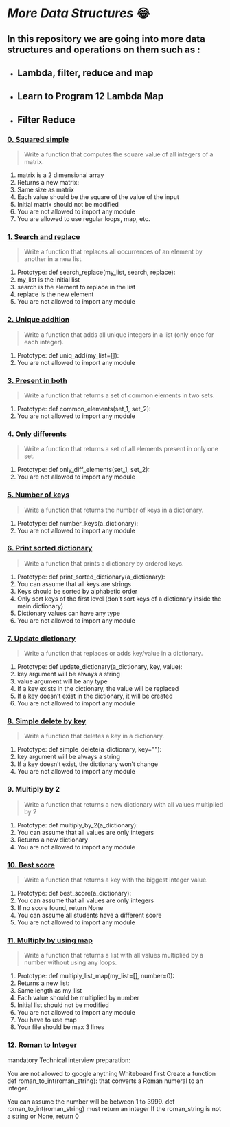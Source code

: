 # *More Data Structures* :joy:

**In this repository we are going into more data structures and operations on them such as :**
- 
- ## Lambda, filter, reduce and map
- ## Learn to Program 12 Lambda Map 

- ## Filter Reduce

### **[0. Squared simple](https://github.com/Cyberguru1/alx-higher_level_programming/blob/main/0x04-python-more_data_structures/0-square_matrix_simple.py)**

> Write a function that computes the square value of all integers of a matrix.
1. matrix is a 2 dimensional array
2. Returns a new matrix:
3. Same size as matrix
4. Each value should be the square of the value of the input
5. Initial matrix should not be modified
6. You are not allowed to import any module
7. You are allowed to use regular loops, map, etc.

### **[1. Search and replace](https://github.com/Cyberguru1/alx-higher_level_programming/blob/main/0x04-python-more_data_structures/1-search_replace.py)**

> Write a function that replaces all occurrences of an element by another in a new list.

1. Prototype: def search_replace(my_list, search, replace):
2. my_list is the initial list
3. search is the element to replace in the list
4. replace is the new element
5. You are not allowed to import any module

### **[2. Unique addition](https://github.com/Cyberguru1/alx-higher_level_programming/blob/main/0x04-python-more_data_structures/2-uniq_add.py)**

> Write a function that adds all unique integers in a list (only once for each integer).

1. Prototype: def uniq_add(my_list=[]):
2. You are not allowed to import any module
   
### **[3. Present in both](https://github.com/Cyberguru1/alx-higher_level_programming/blob/main/0x04-python-more_data_structures/3-common_elements.py)**

> Write a function that returns a set of common elements in two sets.

1. Prototype: def common_elements(set_1, set_2):
2. You are not allowed to import any module
   
### **[4. Only differents](https://github.com/Cyberguru1/alx-higher_level_programming/blob/main/0x04-python-more_data_structures/4-only_diff_elements.py)**

> Write a function that returns a set of all elements present in only one set.

1. Prototype: def only_diff_elements(set_1, set_2):
2. You are not allowed to import any module
   
### **[5. Number of keys](https://github.com/Cyberguru1/alx-higher_level_programming/blob/main/0x04-python-more_data_structures/5-number_keys.py)**

> Write a function that returns the number of keys in a dictionary.

1. Prototype: def number_keys(a_dictionary):
2. You are not allowed to import any module
   
### **[6. Print sorted dictionary](https://github.com/Cyberguru1/alx-higher_level_programming/blob/main/0x04-python-more_data_structures/6-print_sorted_dictionary.py)**

> Write a function that prints a dictionary by ordered keys.

1. Prototype: def print_sorted_dictionary(a_dictionary):
2. You can assume that all keys are strings
3. Keys should be sorted by alphabetic order
4. Only sort keys of the first level (don’t sort keys of a dictionary inside the main dictionary)
5. Dictionary values can have any type
6. You are not allowed to import any module
   
### **[7. Update dictionary](https://github.com/Cyberguru1/alx-higher_level_programming/blob/main/0x04-python-more_data_structures/7-update_dictionary.py)**

> Write a function that replaces or adds key/value in a dictionary.

1. Prototype: def update_dictionary(a_dictionary, key, value):
2. key argument will be always a string
3. value argument will be any type
4. If a key exists in the dictionary, the value will be replaced
5. If a key doesn’t exist in the dictionary, it will be created
6. You are not allowed to import any module

### **[8. Simple delete by key](https://github.com/Cyberguru1/alx-higher_level_programming/blob/main/0x04-python-more_data_structures/8-simple_delete.py)**

> Write a function that deletes a key in a dictionary.

1. Prototype: def simple_delete(a_dictionary, key=""):
2. key argument will be always a string
3. If a key doesn’t exist, the dictionary won’t change
4. You are not allowed to import any module
   
### **9. Multiply by 2**

> Write a function that returns a new dictionary with all values multiplied by 2

1. Prototype: def multiply_by_2(a_dictionary):
2. You can assume that all values are only integers
3. Returns a new dictionary
4. You are not allowed to import any module
   
### **[10. Best score](https://github.com/Cyberguru1/alx-higher_level_programming/blob/main/0x04-python-more_data_structures/10-best_score.py)**

> Write a function that returns a key with the biggest integer value.

1. Prototype: def best_score(a_dictionary):
2. You can assume that all values are only integers
3. If no score found, return None
4. You can assume all students have a different score
5. You are not allowed to import any module

### **[11. Multiply by using map](https://github.com/Cyberguru1/alx-higher_level_programming/blob/main/0x04-python-more_data_structures/11-multiply_list_map.py)**

> Write a function that returns a list with all values multiplied by a number without using any loops.

1. Prototype: def multiply_list_map(my_list=[], number=0):
2. Returns a new list:
3. Same length as my_list
4. Each value should be multiplied by number
5. Initial list should not be modified
6. You are not allowed to import any module
7. You have to use map
8. Your file should be max 3 lines
   
### **[12. Roman to Integer](https://github.com/Cyberguru1/alx-higher_level_programming/blob/main/0x04-python-more_data_structures/12-roman_to_int.py)**
mandatory
Technical interview preparation:

You are not allowed to google anything
Whiteboard first
Create a function def roman_to_int(roman_string): that converts a Roman numeral to an integer.

You can assume the number will be between 1 to 3999.
def roman_to_int(roman_string) must return an integer
If the roman_string is not a string or None, return 0